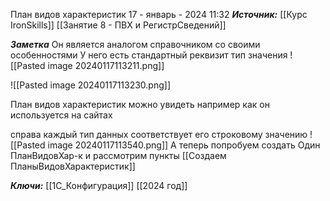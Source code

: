 
План видов характеристик
 17 - январь - 2024  11:32 
***Источник:***  [[Курс IronSkills]] [[Занятие 8 - ПВХ и РегистрСведений]]

***Заметка*** 
Он является аналогом справочником со своими особенностями
У него есть стандартный реквизит тип значения
![[Pasted image 20240117113211.png]]

![[Pasted image 20240117113230.png]]

План видов характеристик можно увидеть например как он используется на сайтах 

справа каждый тип данных соответствует его строковому значению
![[Pasted image 20240117113540.png]]
А теперь попробуем создать Один ПланВидовХар-к 
и рассмотрим пункты
[[Создаем ПланыВидовХарактеристик]]

***Ключи:*** [[1С_Конфигурация]] [[2024 год]]
